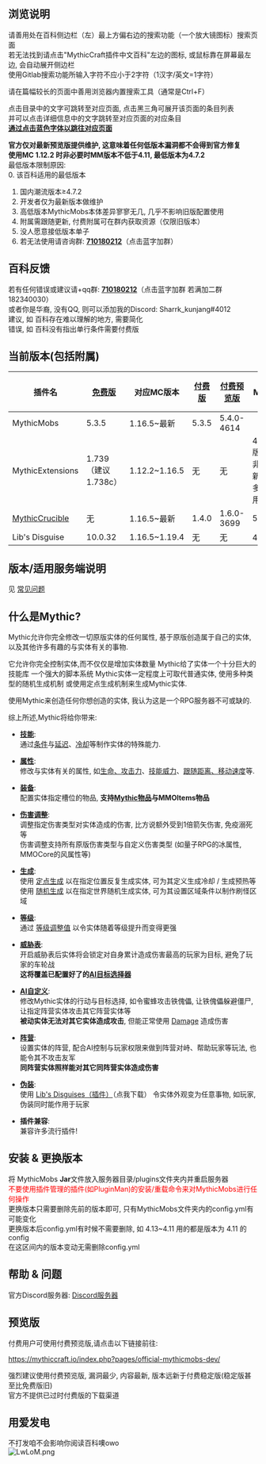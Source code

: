 ## 浏览说明

请善用处在百科侧边栏（左）最上方偏右边的搜索功能（一个放大镜图标）搜索页面  
若无法找到请点击"MythicCraft插件中文百科"左边的图标, 或鼠标靠在屏幕最左边, 会自动展开侧边栏  
使用Gitlab搜索功能所输入字符不应小于2字符（1汉字/英文=1字符）  
  
请在篇幅较长的页面中善用浏览器内置搜索工具（通常是Ctrl+F）  

点击目录中的文字可跳转至对应页面, 点击黑三角可展开该页面的条目列表  
并可以点击详细信息中的文字跳转至对应页面的对应条目  
**[通过点击蓝色字体以跳往对应页面](/home#浏览说明)**  

**官方仅对最新预览版提供维护, 这意味着任何低版本漏洞都不会得到官方修复**  
**使用MC 1.12.2 时非必要时MM版本不低于4.11, 最低版本为4.7.2**  
最低版本限制原因:  
0. 该百科适用的最低版本
1. 国内潮流版本≥4.7.2
2. 开发者仅为最新版本做维护
3. 高低版本MythicMobs本体差异寥寥无几, 几乎不影响旧版配置使用  
5. 附属需跟随更新, 付费附属可在群内获取资源（仅限旧版本）
6. 没人愿意接低版本单子
4. 若无法使用请咨询群: **[710180212](https://jq.qq.com/?_wv=1027&k=9IUgidri)**（点击蓝字加群）  

## 百科反馈

若有任何错误或建议请+qq群: **[710180212](https://jq.qq.com/?_wv=1027&k=9IUgidri)**（点击蓝字加群 若满加二群182340030）  
或者你是华裔, 没有QQ, 则可以添加我的Discord: Sharrk_kunjang#4012  
建议, 如 百科存在难以理解的地方, 需要简化  
错误, 如 百科没有指出单行条件需要付费版

## 当前版本(包括附属)
| 插件名 | [免费版](https://www.mythiccraft.io/downloads/mythicmobs/free/MythicMobs-5.2.0.jar) | 对应MC版本 | [付费版](https://mythiccraft.io/index.php?pages/official-mythicmobs-download/&download=5.0.5) | [付费预览版](https://mythiccraft.io/index.php?pages/official-mythicmobs-dev/) | 兼容的 MythicMobs 版本 |
| - | - | - | - | - | - |
| MythicMobs | 5.3.5 | 1.16.5~最新 | 5.3.5 | 5.4.0-4614 | |
| MythicExtensions | 1.739（建议1.738c） | 1.12.2~1.16.5 | 无 | 无 | 4.7.2~5.0.0(MC版本低于1.17)<br>非官方版支持最新版MM, 但绝大多数功能无法使用 |
| [MythicCrucible](https://gitlab.com/SharkGirl_kunjang/crucible-chinese-wiki/-/wikis/home)| 无 | 1.16.5~最新 | 1.4.0 | 1.6.0-3699 | 5.3.0 |
| Lib's Disguise | 10.0.32 | 1.16.5~1.19.4 | 无 | 无 | 4.9~最新 |


## 版本/适用服务端说明

见 [常见问题](/萌新の一百个问题#我应选择什么版本的-mythic-mobs)

## 什么是Mythic?

Mythic允许你完全修改一切原版实体的任何属性, 基于原版创造属于自己的实体, 以及其他许多有趣的与实体有关的事物.

它允许你完全控制实体,而不仅仅是增加实体数量  Mythic给了实体一个十分巨大的技能库  一个强大的脚本系统 
 Mythic实体一定程度上可取代普通实体, 使用多种类型的随机生成机制  或使用定点生成机制来生成Mythic实体.

使用Mythic来创造任何你想创造的实体, 我认为这是一个RPG服务器不可或缺的.

综上所述,Mythic将给你带来:

- **[技能](/技能/概览)**:\
  通过[条件](/条件)与[延迟](/技能/列表/delay)、[冷却](/技能/列表/cooldown)等制作实体的特殊能力.


- **[属性](/实体/概览)**:\
  修改与实体有关的属性, 如[生命、攻击力](/实体/概览)、[技能威力](/实体/威力)、[跟随距离、移动速度](/实体/选项)等.

- **[装备](/实体/装备)**:\
  配置实体指定槽位的物品, **支持[Mythic物品](/物品)与MMOItems物品**


- **[伤害调整](/实体/伤害调整)**:\
  调整指定伤害类型对实体造成的伤害, 比方说额外受到1倍箭矢伤害, 免疫溺死等  
  伤害调整支持所有原版伤害类型与自定义伤害类型 (如量子RPG的冰属性, MMOCore的风属性等)


- **[生成](/定点生成)**:\
  使用 [定点生成](/定点生成) 以在指定位置反复生成实体, 可为其定义生成冷却 / 生成预热等  
  使用 [随机生成](/随机生成) 以在指定世界随机生成实体, 可为其设置区域条件以制作刷怪区域


- **[等级](/实体/等级)**:\
  通过 [等级调整值](/实体/等级) 以令实体随着等级提升而变得更强


- **[威胁表](/实体/威胁度)**:\
  开启威胁表后实体将会锁定对自身累计造成伤害最高的玩家为目标, 避免了玩家的车轮战  
  **这将覆盖已配置好了的[AI目标选择器](/实体/AI)**


- **[AI自定义](/实体/AI)**:\
  修改Mythic实体的行动与目标选择, 如令蜜蜂攻击铁傀儡, 让铁傀儡躲避僵尸, 让指定阵营实体攻击其它阵营实体等    
  **被动实体无法对其它实体造成攻击**, 但能正常使用 [Damage](/技能/列表/damage) 造成伤害


- **[阵营](/实体/阵营)**:\
  设置实体的阵营, 配合AI控制与玩家权限来做到阵营对峙、帮助玩家等玩法, 也能令其不攻击友军  
  **同阵营实体照样能对其它同阵营实体造成伤害**


- **[伪装](/实体/伪装)**:\
  使用 [Lib's Disguises（插件）](https://ci.md-5.net/job/LibsDisguises/lastSuccessfulBuild/artifact/target/LibsDisguises.jar)（点我下载） 令实体外观变为任意事物, 如玩家, 伪装同时能作用于玩家


- **插件兼容**:\
  兼容许多流行插件!

## 安装 & 更换版本

将 MythicMobs **Jar**文件放入服务器目录/plugins文件夹内并重启服务器  
<font color="red">不要使用插件管理的插件(如PluginMan)的安装/重载命令来对MythicMobs进行任何操作</font>  
更换版本只需要删除先前的版本即可, 只有MythicMobs文件夹内的config.yml有可能变化  
更换版本后config.yml有时候不需要删除, 如 4.13~4.11 用的都是版本为 4.11 的config  
在这区间内的版本变动无需删除config.yml

## 帮助 & 问题

官方Discord服务器: [Discord服务器](https://www.mythiccraft.io/discord)

## 预览版

付费用户可使用付费预览版,请点击以下链接前往:

<https://mythiccraft.io/index.php?pages/official-mythicmobs-dev/>

强烈建议使用付费预览版, 漏洞最少, 内容最新, 版本远新于付费稳定版(稳定版甚至比免费版旧)  
官方不提供已过时付费版的下载渠道

## 用爱发电
不打发咱不会影响你阅读百科噢owo  
<img src="https://s1.328888.xyz/2022/04/05/LwLoM.png" alt="LwLoM.png" border="0" />